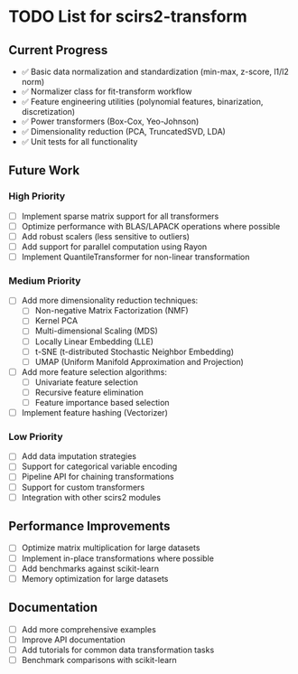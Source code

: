 # TODO List for scirs2-transform

## Current Progress
- ✅ Basic data normalization and standardization (min-max, z-score, l1/l2 norm)
- ✅ Normalizer class for fit-transform workflow
- ✅ Feature engineering utilities (polynomial features, binarization, discretization)
- ✅ Power transformers (Box-Cox, Yeo-Johnson)
- ✅ Dimensionality reduction (PCA, TruncatedSVD, LDA)
- ✅ Unit tests for all functionality

## Future Work

### High Priority
- [ ] Implement sparse matrix support for all transformers
- [ ] Optimize performance with BLAS/LAPACK operations where possible
- [ ] Add robust scalers (less sensitive to outliers)
- [ ] Add support for parallel computation using Rayon
- [ ] Implement QuantileTransformer for non-linear transformation

### Medium Priority
- [ ] Add more dimensionality reduction techniques:
  - [ ] Non-negative Matrix Factorization (NMF)
  - [ ] Kernel PCA
  - [ ] Multi-dimensional Scaling (MDS)
  - [ ] Locally Linear Embedding (LLE)
  - [ ] t-SNE (t-distributed Stochastic Neighbor Embedding)
  - [ ] UMAP (Uniform Manifold Approximation and Projection)
- [ ] Add more feature selection algorithms:
  - [ ] Univariate feature selection
  - [ ] Recursive feature elimination
  - [ ] Feature importance based selection
- [ ] Implement feature hashing (Vectorizer)

### Low Priority
- [ ] Add data imputation strategies
- [ ] Support for categorical variable encoding
- [ ] Pipeline API for chaining transformations
- [ ] Support for custom transformers
- [ ] Integration with other scirs2 modules

## Performance Improvements
- [ ] Optimize matrix multiplication for large datasets
- [ ] Implement in-place transformations where possible
- [ ] Add benchmarks against scikit-learn
- [ ] Memory optimization for large datasets

## Documentation
- [ ] Add more comprehensive examples
- [ ] Improve API documentation
- [ ] Add tutorials for common data transformation tasks
- [ ] Benchmark comparisons with scikit-learn